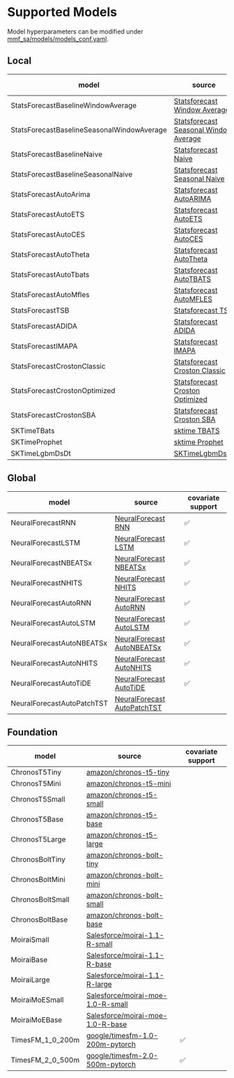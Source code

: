 # Supported Models

Model hyperparameters can be modified under [mmf_sa/models/models_conf.yaml](https://github.com/databricks-industry-solutions/many-model-forecasting/blob/main/mmf_sa/models/models_conf.yaml).

## Local
| model | source                                                                                                                                                              | covariate support |
|----------------------------------------|---------------------------------------------------------------------------------------------------------------------------------------------------------------------|------------|
| StatsForecastBaselineWindowAverage | [Statsforecast Window Average](https://nixtlaverse.nixtla.io/statsforecast/src/core/models.html#windowaverage)                                                      |  | 
| StatsForecastBaselineSeasonalWindowAverage | [Statsforecast Seasonal Window Average](https://nixtlaverse.nixtla.io/statsforecast/src/core/models.html#seasonalwindowaverage)                                     |  | 
| StatsForecastBaselineNaive | [Statsforecast Naive](https://nixtlaverse.nixtla.io/statsforecast/src/core/models.html#naive)                                                                       |  | 
| StatsForecastBaselineSeasonalNaive | [Statsforecast Seasonal Naive](https://nixtlaverse.nixtla.io/statsforecast/src/core/models.html#seasonalnaive)                                                      |  | 
| StatsForecastAutoArima | [Statsforecast AutoARIMA](https://nixtlaverse.nixtla.io/statsforecast/src/core/models.html#autoarima)                                                               | ✅ | 
| StatsForecastAutoETS | [Statsforecast AutoETS](https://nixtlaverse.nixtla.io/statsforecast/src/core/models.html#autoets)                                                                   |  | 
| StatsForecastAutoCES | [Statsforecast AutoCES](https://nixtlaverse.nixtla.io/statsforecast/src/core/models.html#autoces)                                                                   |  | 
| StatsForecastAutoTheta | [Statsforecast AutoTheta](https://nixtlaverse.nixtla.io/statsforecast/src/core/models.html#autotheta)                                                               |  | 
| StatsForecastAutoTbats | [Statsforecast AutoTBATS](https://nixtlaverse.nixtla.io/statsforecast/src/core/models.html#autotbats) |  | 
| StatsForecastAutoMfles | [Statsforecast AutoMFLES](https://nixtlaverse.nixtla.io/statsforecast/src/core/models.html#automfles) | ✅ | 
| StatsForecastTSB | [Statsforecast TSB](https://nixtlaverse.nixtla.io/statsforecast/src/core/models.html#tsb)                                                                           |  | 
| StatsForecastADIDA | [Statsforecast ADIDA](https://nixtlaverse.nixtla.io/statsforecast/src/core/models.html#adida)                                                                       |  | 
| StatsForecastIMAPA | [Statsforecast IMAPA](https://nixtlaverse.nixtla.io/statsforecast/src/core/models.html#imapa)                                                                       |  | 
| StatsForecastCrostonClassic | [Statsforecast Croston Classic](https://nixtlaverse.nixtla.io/statsforecast/src/core/models.html#crostonclassic)                                                    |  | 
| StatsForecastCrostonOptimized | [Statsforecast Croston Optimized](https://nixtlaverse.nixtla.io/statsforecast/src/core/models.html#crostonoptimized)                                                |  | 
| StatsForecastCrostonSBA | [Statsforecast Croston SBA](https://nixtlaverse.nixtla.io/statsforecast/src/core/models.html#crostonsba)                                                            |  | 
| SKTimeTBats | [sktime TBATS](https://www.sktime.net/en/latest/api_reference/auto_generated/sktime.forecasting.tbats.TBATS.html)                                                   |  | 
| SKTimeProphet | [sktime Prophet](https://www.sktime.net/en/latest/api_reference/auto_generated/sktime.forecasting.fbprophet.Prophet.html)                                           |  | 
| SKTimeLgbmDsDt | [SKTimeLgbmDsDt](https://github.com/databricks-industry-solutions/many-model-forecasting/blob/main/mmf_sa/models/sktime/SKTimeForecastingPipeline.py)               |  | 

## Global
| model | source | covariate support |
|----------------------------------------|-------------------------|------------|
| NeuralForecastRNN | [NeuralForecast RNN](https://nixtlaverse.nixtla.io/neuralforecast/models.rnn.html) | ✅ | 
| NeuralForecastLSTM | [NeuralForecast LSTM](https://nixtlaverse.nixtla.io/neuralforecast/models.lstm.html) | ✅ | 
| NeuralForecastNBEATSx | [NeuralForecast NBEATSx](https://nixtlaverse.nixtla.io/neuralforecast/models.nbeatsx.html) | ✅ | 
| NeuralForecastNHITS | [NeuralForecast NHITS](https://nixtlaverse.nixtla.io/neuralforecast/models.nhits.html) | ✅ | 
| NeuralForecastAutoRNN | [NeuralForecast AutoRNN](https://nixtlaverse.nixtla.io/neuralforecast/models.html#autornn) | ✅ | 
| NeuralForecastAutoLSTM | [NeuralForecast AutoLSTM](https://nixtlaverse.nixtla.io/neuralforecast/models.html#autolstm) | ✅ | 
| NeuralForecastAutoNBEATSx | [NeuralForecast AutoNBEATSx](https://nixtlaverse.nixtla.io/neuralforecast/models.html#autonbeatsx) | ✅ | 
| NeuralForecastAutoNHITS | [NeuralForecast AutoNHITS](https://nixtlaverse.nixtla.io/neuralforecast/models.html#autonhits) | ✅ | 
| NeuralForecastAutoTiDE | [NeuralForecast AutoTiDE](https://nixtlaverse.nixtla.io/neuralforecast/models.html#autotide) | ✅ | 
| NeuralForecastAutoPatchTST | [NeuralForecast AutoPatchTST](https://nixtlaverse.nixtla.io/neuralforecast/models.html#autopatchtst) |  | 

## Foundation
| model | source | covariate support |
|----------------------------------------|-------------------------|------------|
| ChronosT5Tiny | [amazon/chronos-t5-tiny](https://huggingface.co/amazon/chronos-t5-tiny) |  | 
| ChronosT5Mini | [amazon/chronos-t5-mini](https://huggingface.co/amazon/chronos-t5-mini) |  | 
| ChronosT5Small | [amazon/chronos-t5-small](https://huggingface.co/amazon/chronos-t5-small) |  | 
| ChronosT5Base | [amazon/chronos-t5-base](https://huggingface.co/amazon/chronos-t5-base) |  | 
| ChronosT5Large | [amazon/chronos-t5-large](https://huggingface.co/amazon/chronos-t5-large) |  | 
| ChronosBoltTiny | [amazon/chronos-bolt-tiny](https://huggingface.co/amazon/chronos-bolt-tiny) |  | 
| ChronosBoltMini | [amazon/chronos-bolt-mini](https://huggingface.co/amazon/chronos-bolt-mini) |  | 
| ChronosBoltSmall | [amazon/chronos-bolt-small](https://huggingface.co/amazon/chronos-bolt-small) |  | 
| ChronosBoltBase | [amazon/chronos-bolt-base](https://huggingface.co/amazon/chronos-bolt-base) |  | 
| MoiraiSmall | [Salesforce/moirai-1.1-R-small](https://huggingface.co/Salesforce/moirai-1.1-R-small) |  | 
| MoiraiBase | [Salesforce/moirai-1.1-R-base](https://huggingface.co/Salesforce/moirai-1.1-R-base) |  | 
| MoiraiLarge | [Salesforce/moirai-1.1-R-large](https://huggingface.co/Salesforce/moirai-1.1-R-large) |  | 
| MoiraiMoESmall | [Salesforce/moirai-moe-1.0-R-small](https://huggingface.co/Salesforce/moirai-moe-1.0-R-small) |  | 
| MoiraiMoEBase | [Salesforce/moirai-moe-1.0-R-base](https://huggingface.co/Salesforce/moirai-moe-1.0-R-base) |  | 
| TimesFM_1_0_200m | [google/timesfm-1.0-200m-pytorch](https://huggingface.co/google/timesfm-1.0-200m-pytorch) | ✅ | 
| TimesFM_2_0_500m | [google/timesfm-2.0-500m-pytorch](https://huggingface.co/google/timesfm-2.0-500m-pytorch) | ✅ |
